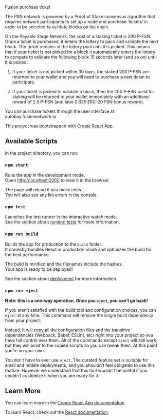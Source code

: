 Fusion purchase ticket

The PSN network is powered by a Proof of Stake consensus algorithm that requires network participants to set up a node and purchase ‘tickets’ in order to be selected to validate blocks on the chain. 

On the Payable Stage Network, the cost of a staking ticket is 200 P-FSN. Once a ticket is purchased, it enters the lottery to pack and validate the next block. The ticket remains in the lottery pool until it is picked. This means that if your ticket is not picked for a block it automatically enters the lottery to compete to validate the following block 15 seconds later (and so on) until it is picked.

1. If your ticket is not picked within 30 days, the staked 200 P-FSN are returned to your wallet and you will need to purchase a new ticket to participate.

2. If your ticket is picked to validate a block, then the 200 P-FSN used for staking will be returned to your wallet immediately with an additional reward of 2.5 P-FSN (and later 0.625 ERC-20 FSN bonus reward).


You can purchase tickets through the user interface at autobuy.fusionnetwork.io


This project was bootstrapped with [Create React App](https://github.com/facebook/create-react-app).

## Available Scripts

In the project directory, you can run:

### `npm start`

Runs the app in the development mode.<br>
Open [http://localhost:3000](http://localhost:3000) to view it in the browser.

The page will reload if you make edits.<br>
You will also see any lint errors in the console.

### `npm test`

Launches the test runner in the interactive watch mode.<br>
See the section about [running tests](https://facebook.github.io/create-react-app/docs/running-tests) for more information.

### `npm run build`

Builds the app for production to the `build` folder.<br>
It correctly bundles React in production mode and optimizes the build for the best performance.

The build is minified and the filenames include the hashes.<br>
Your app is ready to be deployed!

See the section about [deployment](https://facebook.github.io/create-react-app/docs/deployment) for more information.

### `npm run eject`

**Note: this is a one-way operation. Once you `eject`, you can’t go back!**

If you aren’t satisfied with the build tool and configuration choices, you can `eject` at any time. This command will remove the single build dependency from your project.

Instead, it will copy all the configuration files and the transitive dependencies (Webpack, Babel, ESLint, etc) right into your project so you have full control over them. All of the commands except `eject` will still work, but they will point to the copied scripts so you can tweak them. At this point you’re on your own.

You don’t have to ever use `eject`. The curated feature set is suitable for small and middle deployments, and you shouldn’t feel obligated to use this feature. However we understand that this tool wouldn’t be useful if you couldn’t customize it when you are ready for it.

## Learn More

You can learn more in the [Create React App documentation](https://facebook.github.io/create-react-app/docs/getting-started).

To learn React, check out the [React documentation](https://reactjs.org/).
